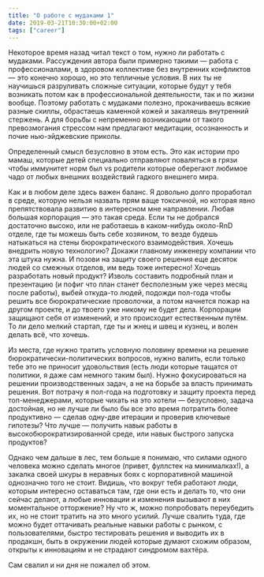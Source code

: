 ```yaml
---
title: "О работе с мудаками 1"
date: 2019-03-21T10:30:00+02:00
tags: ["career"]
---
```


Некоторое время назад читал текст о том, нужно ли работать с мудаками. Рассуждения автора были примерно такими — работа с профессионалами, в здоровом коллективе без внутренних конфликтов — это конечно хорошо, но это тепличные условия. В них ты не научишься разруливать сложные ситуации, которые будут у тебя возникать потом как в профессиональной деятельности, так и по жизни вообще. Поэтому работать с мудаками полезно, прокачиваешь всякие разные скиллы, обрастаешь каменной кожей и закаляешь внутренний стержень. А для борьбы с непременно возникающим от такого превозмогания стрессом нам предлагают медитации, осознанность и почие нью-эйджевские приколы.

Определенный смысл безусловно в этом есть. Это как истории про мамаш, которые детей специально отправляют поваляться в грязи чтобы иммунитет норм был vs родители которые оберегают любимое чадо от любых внешних воздействий гадкого внешнего мира.

Как и в любом деле здесь важен баланс. Я довольно долго проработал в среде, которую нельзя назвать прям ваще токсичной, но которая явно препятствовала развитию в интересном мне направлении. Любая большая корпорация — это такая среда. Если ты не добрался достаточно высоко, или не работаешь в каком-нибудь около-RnD отделе, где ты можешь быть себе хозяином, то везде будешь натыкаться на стены бюрократического взаимодействия. Хочешь внедрить новую технологию? Докажи главному инженеру компании что эта штука нужна. И позови на защиту своего решения еще десяток людей со смежных отделов, им ведь тоже интересно! Хочешь разработать новый продукт? Изволь составить подробный план и презентацию (и пофиг что план станет бесполезным уже через месяц после работы), выбей откуда-то людей, подожди пол-года чтобы решить все бюрократические проволочки, а потом начнется пожар на другом проекте, и до твоего уже никому не будет дела. Корпорации защищают себя от изменений, и это происходит естественным путём. То ли дело мелкий стартап, где ты и жнец и швец и кузнец, и волен делать всё, что хочешь.

Из места, где нужно тратить условную половину времени на решение бюрократически-политических вопросов, нужно валить, если только тебе это не приносит удовольствия (есть люди которые тащатся от политики, я даже сам немного таким был). Нужно фокусироваться на решении производственных задач, а не на борьбе за власть принимать решения. Вот потрачу я пол-года на подготовку и защиту проекта перед топ-менеджерами, которые чихать на это хотели — безусловно, задача достойная, но не лучше ли было бы все это время потратить более продуктивно — сделав одну-две итерации и проверив ключевые гипотезы? Что лучше — получить навык работы в высокобюрократизированной среде, или навык быстрого запуска продуктов?

Однако чем дальше в лес, тем больше я понимаю, что силами одного человека можно сделать многое (привет, фуллстек на минималках!), а закалка своей шкуры в неравных боях с корпоративной машиной однозначно того не стоит. Видишь, что вокруг тебя работают люди, которым интересно оставаться там, где они есть и делать то, что они сейчас делают, а любые инновации и изменения вызывают в них моментальное отторжение? Ну что ж, можно попробовать переубедить их, но не стоит тратить на это много усилий. Лучше свалить туда, где можно будет оттачивать реальные навыки работы с рынком, с пользователями, быстро тестировать решения и выводить их в продакшн, быть в окружении людей которые думают схожим образом, открыты к инновациям и не страдают синдромом вахтёра.

Сам свалил и ни дня не пожалел об этом.
